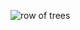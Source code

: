 ![row of trees](https://user-images.githubusercontent.com/9435469/171262399-77326d0b-13ac-403a-a1fc-75c42e9fbef6.jpg)
